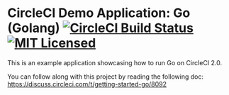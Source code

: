 # CircleCI Demo Application: Go (Golang) [![CircleCI Build Status](https://circleci.com/gh/circleci/cci-demo-go.svg?style=shield)](https://circleci.com/gh/circleci/cci-demo-go) [![MIT Licensed](https://img.shields.io/badge/license-MIT-blue.svg)](https://raw.githubusercontent.com/circleci/cci-demo-react/master/LICENSE)

This is an example application showcasing how to run Go on CircleCI 2.0.

You can follow along with this project by reading the following doc: https://discuss.circleci.com/t/getting-started-go/8092
